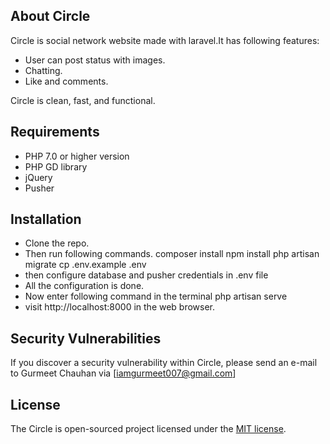 ## About Circle

Circle is social network website made with laravel.It has following features:
- User can post status with images.
- Chatting.
- Like and comments.

Circle is clean, fast, and functional.

## Requirements

- PHP 7.0 or higher version
- PHP GD library
- jQuery
- Pusher

## Installation

- Clone the repo.
- Then run following commands.
    composer install
    npm install
    php artisan migrate
    cp .env.example .env
- then configure database and pusher credentials in .env file
- All the configuration is done.
- Now enter following command in the terminal
    php artisan serve
- visit http://localhost:8000 in the web browser.

## Security Vulnerabilities

If you discover a security vulnerability within Circle, please send an e-mail to Gurmeet Chauhan via [iamgurmeet007@gmail.com]

## License

The Circle is open-sourced project licensed under the [MIT license](https://opensource.org/licenses/MIT).
